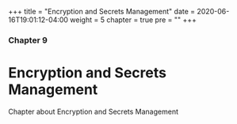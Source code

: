 +++
title = "Encryption and Secrets Management"
date = 2020-06-16T19:01:12-04:00
weight = 5
chapter = true
pre = "<b></b>"
+++

### Chapter 9

# Encryption and Secrets Management

Chapter about Encryption and Secrets Management